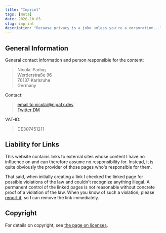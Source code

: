```yaml
---
title: "Imprint"
tags: [meta]
date: 2020-10-03
slug: imprint
description: "Because privacy is a joke unless you're a corporation..."
---
```


## General Information

General contact information and person responsible for the content:

> Nicolai Parlog  \
> Werderstraße 96  \
> 76137 Karlsruhe  \
> Germany

Contact:

> [email to nicolai@nipafx.dev](mailto:nicolai@nipafx.dev)  \
> [Twitter DM](https://twitter.com/nipafx)

VAT-ID:

> DE307451211

## Liability for Links

This website contains links to external sites whose content I have no influence on and can therefore assume no responsibility for.
Instead, it is quite obviously the provider of those pages who's responsible for them.

<contentimage slug="duh" options="sidebar"></contentimage>

That said, when initially creating a link I checked the linked page for possible violations of the law and couldn't recognize anything illegal.
A permanent control of the linked pages is not reasonable without concrete proof of a violation of the law.
When you know of such a violation, please [report it](contact), so I can remove the link immediately.

## Copyright

For details on copyright, see [the page on licenses](license).
